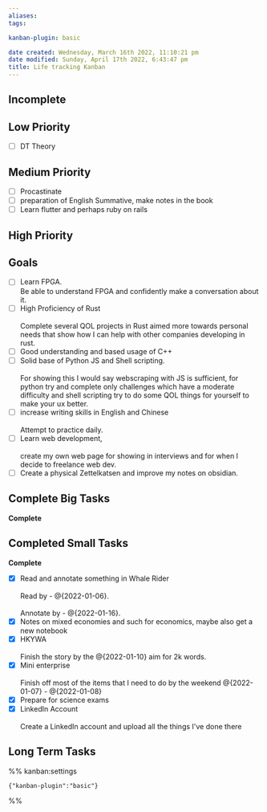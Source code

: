 ```yaml
---
aliases: 
tags: 

kanban-plugin: basic

date created: Wednesday, March 16th 2022, 11:10:21 pm
date modified: Sunday, April 17th 2022, 6:43:47 pm
title: Life tracking Kanban
---
```


## Incomplete

## Low Priority

- [ ] DT Theory

## Medium Priority

- [ ] Procastinate
- [ ] preparation of English Summative, make notes in the book
- [ ] Learn flutter and perhaps ruby on rails

## High Priority

## Goals

- [ ] Learn FPGA.<br>Be able to understand FPGA and confidently make a conversation about it.
- [ ] High Proficiency of Rust<br><br>Complete several QOL projects in Rust aimed more towards personal needs that show how I can help with other companies developing in rust.
- [ ] Good understanding and based usage of C++
- [ ] Solid base of Python JS and Shell scripting.<br><br>For showing this I would say webscraping with JS is sufficient, for python try and complete only challenges which have a moderate difficulty and shell scripting try to do some QOL things for yourself to make your ux better.
- [ ] increase writing skills in English and Chinese<br><br>Attempt to practice daily.
- [ ] Learn web development, <br><br>create my own web page for showing in interviews and for when I decide to freelance web dev.
- [ ] Create a physical Zettelkatsen and improve my notes on obsidian.

## Complete Big Tasks

**Complete**

## Completed Small Tasks

**Complete**
- [x] Read and annotate something in Whale Rider<br><br>Read by - @{2022-01-06}.<br><br>Annotate by - @{2022-01-16}.
- [x] Notes on mixed economies and such for economics, maybe also get a new notebook
- [x] HKYWA<br><br>Finish the story by the @{2022-01-10} aim for 2k words.
- [x] Mini enterprise <br><br>Finish off most of the items that I need to do by the weekend @{2022-01-07} - @{2022-01-08}
- [x] Prepare for science exams
- [x] LinkedIn Account<br><br>Create a LinkedIn account and upload all the things I've done there

## Long Term Tasks

%% kanban:settings

```
{"kanban-plugin":"basic"}
```

%%
